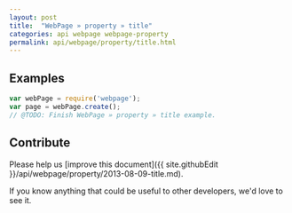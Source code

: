 ```yaml
---
layout: post
title:  "WebPage » property » title"
categories: api webpage webpage-property
permalink: api/webpage/property/title.html
---
```


## Examples

```javascript
var webPage = require('webpage');
var page = webPage.create();
// @TODO: Finish WebPage » property » title example.
```

## Contribute

Please help us [improve this document]({{ site.githubEdit }}/api/webpage/property/2013-08-09-title.md).

If you know anything that could be useful to other developers, we'd love to see it.


